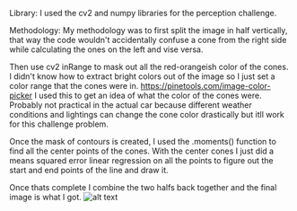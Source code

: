 Library:
I used the cv2 and numpy libraries for the perception challenge.

Methodology:
My methodology was to first split the image in half vertically, that way the code wouldn't accidentally
confuse a cone from the right side while calculating the ones on the left and vise versa.

Then use cv2 inRange to mask out all the red-orangeish color of the cones. I didn't know how to extract
bright colors out of the image so I just set a color range that the cones were in.
https://pinetools.com/image-color-picker
I used this to get an idea of what the color of the cones were. Probably not practical in the actual car
because different weather conditions and lightings can change the cone color drastically but itll work
for this challenge problem.

Once the mask of contours is created, I used the .moments() function to find all the center points of the cones.
With the center cones I just did a means squared error linear regression on all the points to figure
out the start and end points of the line and draw it.

Once thats complete I combine the two halfs back together and the final image is what I got.
![alt text](https://github.com/pattybruh/WiscoAutoChallenge/blob/main/answer.png?raw=true)
